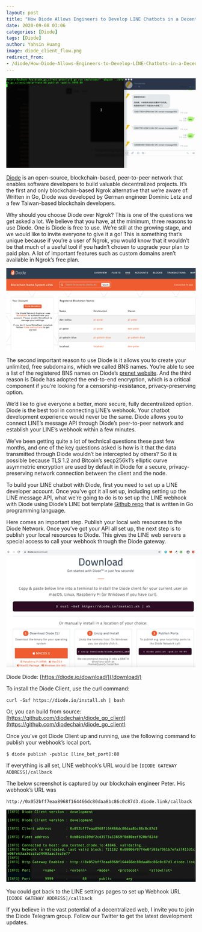 ```yaml
---
layout: post
title: "How Diode Allows Engineers to Develop LINE Chatbots in a Decentralized Way"
date: 2020-09-08 03:06
categories: [Diode]
tags: [Diode]
author: Yahsin Huang
image: diode_client_flow.png
redirect_from:
- /diode/How-Diode-Allows-Engineers-to-Develop-LINE-Chatbots-in-a-Decentralized-Way-20252/
---
```


![](../assets/img/blog/diode_line_bot_feature.gif)

[Diode](https://github.com/diodechain/diode_go_client) is an open-source, blockchain-based, peer-to-peer network that enables software developers to build valuable decentralized projects. It’s the first and only blockchain-based Ngrok alternative that we’re aware of. Written in Go, Diode was developed by German engineer Dominic Letz and a few Taiwan-based blockchain developers.

Why should you choose Diode over Ngrok? This is one of the questions we get asked a lot. We believe that you have, at the minimum, three reasons to use Diode. One is Diode is free to use. We’re still at the growing stage, and we would like to invite everyone to give it a go! This is something that’s unique because if you’re a user of Ngrok, you would know that it wouldn’t be that much of a useful tool if you hadn’t chosen to upgrade your plan to paid plan. A lot of important features such as custom domains aren’t available in Ngrok’s free plan.

![](../assets/img/blog/diode_line_bot_02.png)

The second important reason to use Diode is it allows you to create your unlimited, free subdomains, which we called BNS names. You’re able to see a list of the registered BNS names on Diode’s [prenet website](/prenet/#/dns). And the third reason is Diode has adopted the end-to-end encryption, which is a critical component if you’re looking for a censorship-resistance, privacy-preserving option.

We’d like to give everyone a better, more secure, fully decentralized option. Diode is the best tool in connecting LINE’s webhook. Your chatbot development experience would never be the same. Diode allows you to connect LINE’s message API through Diode’s peer-to-peer network and establish your LINE’s webhook within a few minutes.

We’ve been getting quite a lot of technical questions these past few months, and one of the key questions asked is how is it that the data transmitted through Diode wouldn’t be intercepted by others? So it is possible because TLS 1.2 and Bitcoin’s secp256k1’s elliptic curve asymmetric encryption are used by default in Diode for a secure, privacy-preserving network connection between the client and the node.

To build your LINE chatbot with Diode, first you need to set up a LINE developer account. Once you’ve got it all set up, including setting up the LINE message API, what we’re going to do is to set up the LINE webhook with Diode using Diode’s LINE bot template [Github repo](https://github.com/diodechain/line-bot-template) that is written in Go programming language.

Here comes an important step. Publish your local web resources to the Diode Network. Once you’ve got your API all set up, the next step is to publish your local resources to Diode. This gives the LINE web servers a special access to call your webhook through the Diode gateway.

![](../assets/img/blog/diode_line_bot_03.png)

Diode Diode: [https://diode.io/download/](/download/)

To install the Diode Client, use the curl command:

```
curl -Ssf https://diode.io/install.sh | bash
```

Or, you can build from source: [https://github.com/diodechain/diode_go_client](https://github.com/diodechain/diode_go_client)

Once you’ve got Diode Client up and running, use the following command to publish your webhook’s local port.

```
$ diode publish -public [line_bot_port]:80
```

 If everything is all set, LINE webhook’s URL would be `[DIODE GATEWAY ADDRESS]/callback`

The below screenshot is captured by our blockchain engineer Peter. His webhook’s URL was 

```
http://0x052bff7eaa8968f164466dc80daa8bc86c0c87d3.diode.link/callback
```

![](../assets/img/blog/diode_line_bot_01.png)

You could got back to the LINE settings pages to set up Webhook URL ```[DIODE GATEWAY ADDRESS]/callback```

If you believe in the vast potential of a decentralized web, I invite you to join the Diode Telegram group. Follow our Twitter to get the latest development updates.

